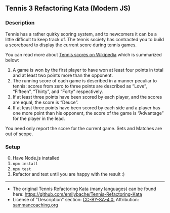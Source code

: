 ## Tennis 3 Refactoring Kata (Modern JS)

### Description

Tennis has a rather quirky scoring system, and to newcomers it can be a little difficult to keep track of. The tennis society has contracted you to build a scoreboard to display the current score during tennis games.

You can read more about [Tennis scores on Wikipedia](https://en.wikipedia.org/wiki/Tennis#Scoring) which is summarized below:

1. A game is won by the first player to have won at least four points in total and at least two points more than the opponent.
1. The running score of each game is described in a manner peculiar to tennis: scores from zero to three points are described as “Love”, “Fifteen”, “Thirty”, and “Forty” respectively.
1. If at least three points have been scored by each player, and the scores are equal, the score is “Deuce”.
1. If at least three points have been scored by each side and a player has one more point than his opponent, the score of the game is “Advantage” for the player in the lead.

You need only report the score for the current game. Sets and Matches are out of scope.

### Setup

0. Have Node.js installed
1. `npm install`
2. `npm test`
3. Refactor and test until you are happy with the result :)

-----

* The original Tennis Refactoring Kata (many languages) can be found here: https://github.com/emilybache/Tennis-Refactoring-Kata
* License of "Description" section: [CC-BY-SA-4.0.](https://sammancoaching.org/LICENSE.html) Attribution: [sammancoaching.org](https://sammancoaching.org)
